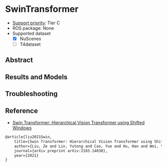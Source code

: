 # SwinTransformer

- [Support priority](https://github.com/tier4/autoware-ml/blob/main/docs/design/autoware_ml_design.md#support-priority): Tier C
- ROS package: None
- Supported dataset
  - [x] NuScenes
  - [ ] T4dataset

## Abstract

## Results and Models

## Troubleshooting

## Reference

- [Swin Transformer: Hierarchical Vision Transformer using Shifted Windows](https://arxiv.org/abs/2103.14030)

```latex
@article{liu2021Swin,
    title={Swin Transformer: Hierarchical Vision Transformer using Shifted Windows},
    author={Liu, Ze and Lin, Yutong and Cao, Yue and Hu, Han and Wei, Yixuan and Zhang, Zheng and Lin, Stephen and Guo, Baining},
    journal={arXiv preprint arXiv:2103.14030},
    year={2021}
}
```
